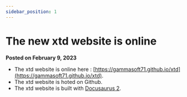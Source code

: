 ```yaml
---
sidebar_position: 1
---
```


# The new xtd website is online

**Posted on February 9, 2023**

* The xtd website is online here : [https://gammasoft71.github.io/xtd](https://gammasoft71.github.io/xtd).
* The xtd website is hoted on Github.
* The xtd website is built with [Docusaurus 2](https://docusaurus.io).
